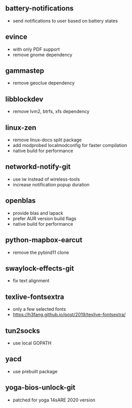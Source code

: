 ## battery-notifications
- send notifications to user based on battery states

## evince
- with only PDF support
- remove gnome dependency

## gammastep
- remove geoclue dependency

## libblockdev
- remove lvm2, btrfs, xfs dependency

## linux-zen
- remove linux-docs split package
- add modprobed localmodconfig for faster compilation
- native build for performance

## networkd-notify-git
- use iw instead of wireless-tools
- increase notification popup duration

## openblas
- provide blas and lapack
- prefer AUR version build flags
- native build for performance

## python-mapbox-earcut
- remove the pybind11 clone

## swaylock-effects-git
- fix text alignment

## texlive-fontsextra
- only a few selected fonts
- https://h3fang.github.io/post/2019/texlive-fontsextra/

## tun2socks
- use local GOPATH

## yacd
- use prebuilt package

## yoga-bios-unlock-git
- patched for yoga 14sARE 2020 version

